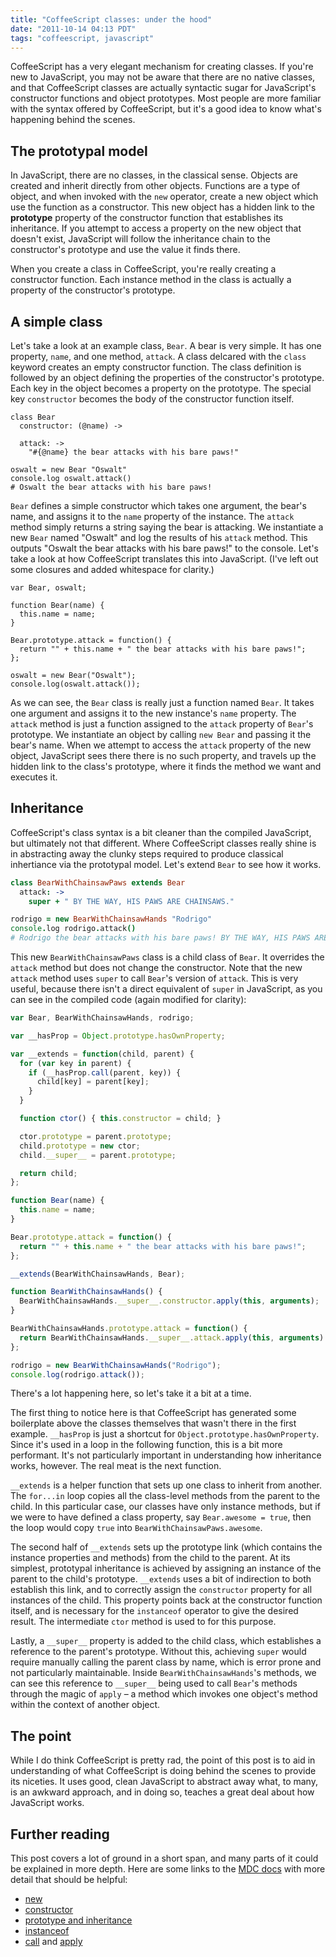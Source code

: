 ```yaml
---
title: "CoffeeScript classes: under the hood"
date: "2011-10-14 04:13 PDT"
tags: "coffeescript, javascript"
---
```

CoffeeScript has a very elegant mechanism for creating classes. If you're new to JavaScript, you may not be aware that there are no native classes, and that CoffeeScript classes are actually syntactic sugar for JavaScript's constructor functions and object prototypes. Most people are more familiar with the syntax offered by CoffeeScript, but it's a good idea to know what's happening behind the scenes.

## The prototypal model

In JavaScript, there are no classes, in the classical sense. Objects are created and inherit directly from other objects. Functions are a type of object, and when invoked with the `new` operator, create a new object which use the function as a constructor. This new object has a hidden link to the **prototype** property of the constructor function that establishes its inheritance. If you attempt to access a property on the new object that doesn't exist, JavaScript will follow the inheritance chain to the constructor's prototype and use the value it finds there.

When you create a class in CoffeeScript, you're really creating a constructor function. Each instance method in the class is actually a property of the constructor's prototype.

## A simple class

Let's take a look at an example class, `Bear`. A bear is very simple. It has one property, `name`, and one method, `attack`. A class delcared with the `class` keyword creates an empty constructor function. The class definition is followed by an object defining the properties of the constructor's prototype. Each key in the object becomes a property on the prototype. The special key `constructor` becomes the body of the constructor function itself.

~~~ text
class Bear
  constructor: (@name) ->

  attack: ->
    "#{@name} the bear attacks with his bare paws!"

oswalt = new Bear "Oswalt"
console.log oswalt.attack()
# Oswalt the bear attacks with his bare paws!
~~~

`Bear` defines a simple constructor which takes one argument, the bear's name, and assigns it to the `name` property of the instance. The `attack` method simply returns a string saying the bear is attacking. We instantiate a new `Bear` named "Oswalt" and log the results of his `attack` method. This outputs "Oswalt the bear attacks with his bare paws!" to the console. Let's take a look at how CoffeeScript translates this into JavaScript. (I've left out some closures and added whitespace for clarity.)

~~~ text
var Bear, oswalt;

function Bear(name) {
  this.name = name;
}

Bear.prototype.attack = function() {
  return "" + this.name + " the bear attacks with his bare paws!";
};

oswalt = new Bear("Oswalt");
console.log(oswalt.attack());
~~~

As we can see, the `Bear` class is really just a function named `Bear`. It takes one argument and assigns it to the new instance's `name` property. The ``attack`` method is just a function assigned to the `attack` property of `Bear`'s prototype. We instantiate an object by calling `new Bear` and passing it the bear's name. When we attempt to access the `attack` property of the new object, JavaScript sees there there is no such property, and travels up the hidden link to the class's prototype, where it finds the method we want and executes it.

## Inheritance

CoffeeScript's class syntax is a bit cleaner than the compiled JavaScript, but ultimately not that different. Where CoffeeScript classes really shine is in abstracting away the clunky steps required to produce classical inhertiance via the prototypal model. Let's extend `Bear` to see how it works.

~~~ coffeescript
class BearWithChainsawPaws extends Bear
  attack: ->
    super + " BY THE WAY, HIS PAWS ARE CHAINSAWS."

rodrigo = new BearWithChainsawHands "Rodrigo"
console.log rodrigo.attack()
# Rodrigo the bear attacks with his bare paws! BY THE WAY, HIS PAWS ARE CHAINSAWS.
~~~

This new `BearWithChainsawPaws` class is a child class of `Bear`. It overrides the `attack` method but does not change the constructor. Note that the new `attack` method uses `super` to call `Bear`'s version of `attack`. This is very useful, because there isn't a direct equivalent of `super` in JavaScript, as you can see in the compiled code (again modified for clarity):

~~~ javascript
var Bear, BearWithChainsawHands, rodrigo;

var __hasProp = Object.prototype.hasOwnProperty;

var __extends = function(child, parent) {
  for (var key in parent) {
    if (__hasProp.call(parent, key)) {
      child[key] = parent[key];
    }
  }

  function ctor() { this.constructor = child; }

  ctor.prototype = parent.prototype;
  child.prototype = new ctor;
  child.__super__ = parent.prototype;

  return child;
};

function Bear(name) {
  this.name = name;
}

Bear.prototype.attack = function() {
  return "" + this.name + " the bear attacks with his bare paws!";
};

__extends(BearWithChainsawHands, Bear);

function BearWithChainsawHands() {
  BearWithChainsawHands.__super__.constructor.apply(this, arguments);
}

BearWithChainsawHands.prototype.attack = function() {
  return BearWithChainsawHands.__super__.attack.apply(this, arguments) + " BY THE WAY, HIS PAWS ARE CHAINSAWS.";
};

rodrigo = new BearWithChainsawHands("Rodrigo");
console.log(rodrigo.attack());
~~~

There's a lot happening here, so let's take it a bit at a time.

The first thing to notice here is that CoffeeScript has generated some boilerplate above the classes themselves that wasn't there in the first example. `__hasProp` is just a shortcut for `Object.prototype.hasOwnProperty`. Since it's used in a loop in the following function, this is a bit more performant. It's not particularly important in understanding how inheritance works, however. The real meat is the next function.

`__extends` is a helper function that sets up one class to inherit from another. The `for...in` loop copies all the class-level methods from the parent to the child. In this particular case, our classes have only instance methods, but if we were to have defined a class property, say `Bear.awesome = true`, then the loop would copy `true` into `BearWithChainsawPaws.awesome`.

The second half of `__extends` sets up the prototype link (which contains the instance properties and methods) from the child to the parent. At its simplest, prototypal inheritance is achieved by assigning an instance of the parent to the child's prototype. `__extends` uses a bit of indirection to both establish this link, and to correctly assign the `constructor` property for all instances of the child. This property points back at the constructor function itself, and is necessary for the `instanceof` operator to give the desired result. The intermediate `ctor` method is used to for this purpose.

Lastly, a `__super__` property is added to the child class, which establishes a reference to the parent's prototype. Without this, achieving `super` would require manually calling the parent class by name, which is error prone and not particularly maintainable. Inside `BearWithChainsawHands`'s methods, we can see this reference to `__super__` being used to call `Bear`'s methods through the magic of `apply` – a method which invokes one object's method within the context of another object.

## The point

While I do think CoffeeScript is pretty rad, the point of this post is to aid in understanding of what CoffeeScript is doing behind the scenes to provide its niceties. It uses good, clean JavaScript to abstract away what, to many, is an awkward approach, and in doing so, teaches a great deal about how JavaScript works.

## Further reading

This post covers a lot of ground in a short span, and many parts of it could be explained in more depth. Here are some links to the [MDC docs](https://developer.mozilla.org/en/JavaScript) with more detail that should be helpful:

* [new](https://developer.mozilla.org/en/JavaScript/Reference/Operators/Special/new)
* [constructor](https://developer.mozilla.org/en/JavaScript/Reference/Global_Objects/Object/constructor)
* [prototype and inheritance](https://developer.mozilla.org/en/JavaScript/Guide/Inheritance_constructor_prototype)
* [instanceof](https://developer.mozilla.org/en/JavaScript/Reference/Operators/Special/instanceof)
* [call](https://developer.mozilla.org/en/JavaScript/Reference/Global_Objects/Function/call) and [apply](https://developer.mozilla.org/en/JavaScript/Reference/Global_Objects/Function/apply)
